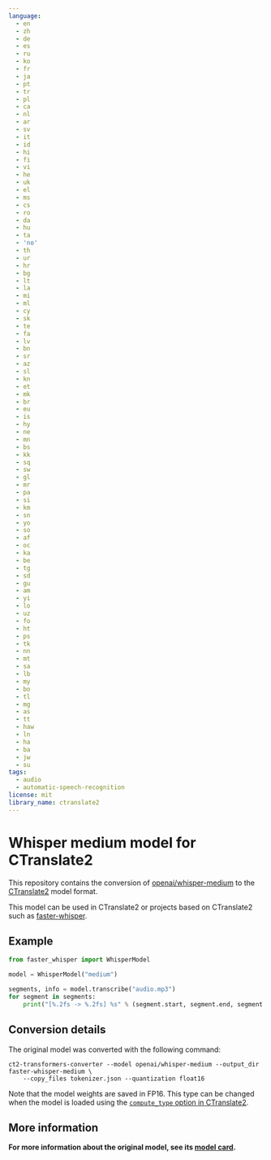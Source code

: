 ```yaml
---
language:
  - en
  - zh
  - de
  - es
  - ru
  - ko
  - fr
  - ja
  - pt
  - tr
  - pl
  - ca
  - nl
  - ar
  - sv
  - it
  - id
  - hi
  - fi
  - vi
  - he
  - uk
  - el
  - ms
  - cs
  - ro
  - da
  - hu
  - ta
  - 'no'
  - th
  - ur
  - hr
  - bg
  - lt
  - la
  - mi
  - ml
  - cy
  - sk
  - te
  - fa
  - lv
  - bn
  - sr
  - az
  - sl
  - kn
  - et
  - mk
  - br
  - eu
  - is
  - hy
  - ne
  - mn
  - bs
  - kk
  - sq
  - sw
  - gl
  - mr
  - pa
  - si
  - km
  - sn
  - yo
  - so
  - af
  - oc
  - ka
  - be
  - tg
  - sd
  - gu
  - am
  - yi
  - lo
  - uz
  - fo
  - ht
  - ps
  - tk
  - nn
  - mt
  - sa
  - lb
  - my
  - bo
  - tl
  - mg
  - as
  - tt
  - haw
  - ln
  - ha
  - ba
  - jw
  - su
tags:
  - audio
  - automatic-speech-recognition
license: mit
library_name: ctranslate2
---
```


# Whisper medium model for CTranslate2

This repository contains the conversion of [openai/whisper-medium](https://huggingface.co/openai/whisper-medium) to the [CTranslate2](https://github.com/OpenNMT/CTranslate2) model format.

This model can be used in CTranslate2 or projects based on CTranslate2 such as [faster-whisper](https://github.com/systran/faster-whisper).

## Example

```python
from faster_whisper import WhisperModel

model = WhisperModel("medium")

segments, info = model.transcribe("audio.mp3")
for segment in segments:
    print("[%.2fs -> %.2fs] %s" % (segment.start, segment.end, segment.text))
```

## Conversion details

The original model was converted with the following command:

```
ct2-transformers-converter --model openai/whisper-medium --output_dir faster-whisper-medium \
    --copy_files tokenizer.json --quantization float16
```

Note that the model weights are saved in FP16. This type can be changed when the model is loaded using the [`compute_type` option in CTranslate2](https://opennmt.net/CTranslate2/quantization.html).

## More information

**For more information about the original model, see its [model card](https://huggingface.co/openai/whisper-medium).**
